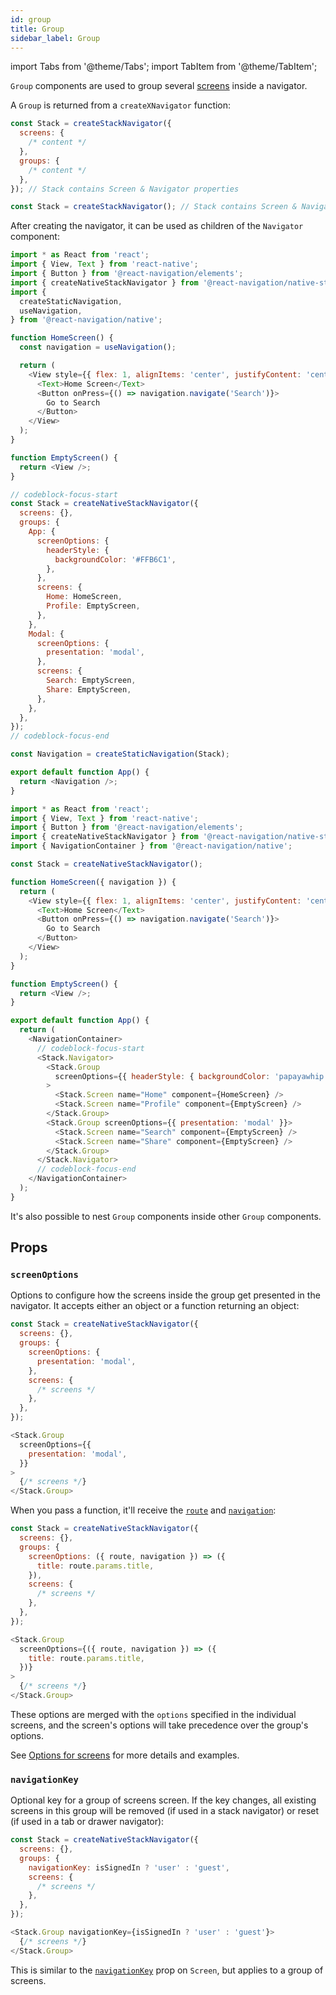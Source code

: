 ```yaml
---
id: group
title: Group
sidebar_label: Group
---
```


import Tabs from '@theme/Tabs';
import TabItem from '@theme/TabItem';

`Group` components are used to group several [screens](screen.md) inside a navigator.

A `Group` is returned from a `createXNavigator` function:

<Tabs groupId="config" queryString="config">
<TabItem value="static" label="Static" default>

```js
const Stack = createStackNavigator({
  screens: {
    /* content */
  },
  groups: {
    /* content */
  },
}); // Stack contains Screen & Navigator properties
```

</TabItem>
<TabItem value="dynamic" label="Dynamic">

```js
const Stack = createStackNavigator(); // Stack contains Screen & Navigator properties
```

</TabItem>
</Tabs>

After creating the navigator, it can be used as children of the `Navigator` component:

<Tabs groupId="config" queryString="config">
<TabItem value="static" label="Static" default>

```js name="Stack groups" snack version=7
import * as React from 'react';
import { View, Text } from 'react-native';
import { Button } from '@react-navigation/elements';
import { createNativeStackNavigator } from '@react-navigation/native-stack';
import {
  createStaticNavigation,
  useNavigation,
} from '@react-navigation/native';

function HomeScreen() {
  const navigation = useNavigation();

  return (
    <View style={{ flex: 1, alignItems: 'center', justifyContent: 'center' }}>
      <Text>Home Screen</Text>
      <Button onPress={() => navigation.navigate('Search')}>
        Go to Search
      </Button>
    </View>
  );
}

function EmptyScreen() {
  return <View />;
}

// codeblock-focus-start
const Stack = createNativeStackNavigator({
  screens: {},
  groups: {
    App: {
      screenOptions: {
        headerStyle: {
          backgroundColor: '#FFB6C1',
        },
      },
      screens: {
        Home: HomeScreen,
        Profile: EmptyScreen,
      },
    },
    Modal: {
      screenOptions: {
        presentation: 'modal',
      },
      screens: {
        Search: EmptyScreen,
        Share: EmptyScreen,
      },
    },
  },
});
// codeblock-focus-end

const Navigation = createStaticNavigation(Stack);

export default function App() {
  return <Navigation />;
}
```

</TabItem>
<TabItem value="dynamic" label="Dynamic">

```js name="Stack groups" snack version=7
import * as React from 'react';
import { View, Text } from 'react-native';
import { Button } from '@react-navigation/elements';
import { createNativeStackNavigator } from '@react-navigation/native-stack';
import { NavigationContainer } from '@react-navigation/native';

const Stack = createNativeStackNavigator();

function HomeScreen({ navigation }) {
  return (
    <View style={{ flex: 1, alignItems: 'center', justifyContent: 'center' }}>
      <Text>Home Screen</Text>
      <Button onPress={() => navigation.navigate('Search')}>
        Go to Search
      </Button>
    </View>
  );
}

function EmptyScreen() {
  return <View />;
}

export default function App() {
  return (
    <NavigationContainer>
      // codeblock-focus-start
      <Stack.Navigator>
        <Stack.Group
          screenOptions={{ headerStyle: { backgroundColor: 'papayawhip' } }}
        >
          <Stack.Screen name="Home" component={HomeScreen} />
          <Stack.Screen name="Profile" component={EmptyScreen} />
        </Stack.Group>
        <Stack.Group screenOptions={{ presentation: 'modal' }}>
          <Stack.Screen name="Search" component={EmptyScreen} />
          <Stack.Screen name="Share" component={EmptyScreen} />
        </Stack.Group>
      </Stack.Navigator>
      // codeblock-focus-end
    </NavigationContainer>
  );
}
```

</TabItem>
</Tabs>

It's also possible to nest `Group` components inside other `Group` components.

## Props

### `screenOptions`

Options to configure how the screens inside the group get presented in the navigator. It accepts either an object or a function returning an object:

<Tabs groupId="config" queryString="config">
<TabItem value="static" label="Static" default>

```js
const Stack = createNativeStackNavigator({
  screens: {},
  groups: {
    screenOptions: {
      presentation: 'modal',
    },
    screens: {
      /* screens */
    },
  },
});
```

</TabItem>
<TabItem value="dynamic" label="Dynamic">

```js
<Stack.Group
  screenOptions={{
    presentation: 'modal',
  }}
>
  {/* screens */}
</Stack.Group>
```

</TabItem>
</Tabs>

When you pass a function, it'll receive the [`route`](route-object.md) and [`navigation`](navigation-object.md):

<Tabs groupId="config" queryString="config">
<TabItem value="static" label="Static" default>

```js
const Stack = createNativeStackNavigator({
  screens: {},
  groups: {
    screenOptions: ({ route, navigation }) => ({
      title: route.params.title,
    }),
    screens: {
      /* screens */
    },
  },
});
```

</TabItem>
<TabItem value="dynamic" label="Dynamic">

```js
<Stack.Group
  screenOptions={({ route, navigation }) => ({
    title: route.params.title,
  })}
>
  {/* screens */}
</Stack.Group>
```

</TabItem>
</Tabs>

These options are merged with the `options` specified in the individual screens, and the screen's options will take precedence over the group's options.

See [Options for screens](screen-options.md) for more details and examples.

### `navigationKey`

Optional key for a group of screens screen. If the key changes, all existing screens in this group will be removed (if used in a stack navigator) or reset (if used in a tab or drawer navigator):
<Tabs groupId="config" queryString="config">
<TabItem value="static" label="Static" default>

```js
const Stack = createNativeStackNavigator({
  screens: {},
  groups: {
    navigationKey: isSignedIn ? 'user' : 'guest',
    screens: {
      /* screens */
    },
  },
});
```

</TabItem>
<TabItem value="dynamic" label="Dynamic">

```js
<Stack.Group navigationKey={isSignedIn ? 'user' : 'guest'}>
  {/* screens */}
</Stack.Group>
```

</TabItem>
</Tabs>

This is similar to the [`navigationKey`](screen.md#navigationkey) prop on `Screen`, but applies to a group of screens.
